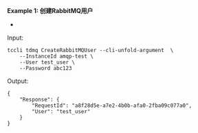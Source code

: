**Example 1: 创建RabbitMQ用户**

-

Input: 

```
tccli tdmq CreateRabbitMQUser --cli-unfold-argument  \
    --InstanceId amqp-test \
    --User test_user \
    --Password abc123
```

Output: 
```
{
    "Response": {
        "RequestId": "a8f28d5e-a7e2-4b0b-afa0-2fba09c077a0",
        "User": "test_user"
    }
}
```

